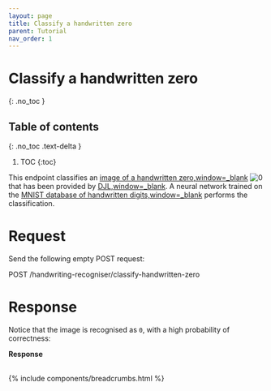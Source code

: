 ```yaml
---
layout: page
title: Classify a handwritten zero
parent: Tutorial
nav_order: 1
---
```


# Classify a handwritten zero
{: .no_toc }

## Table of contents
{: .no_toc .text-delta }

1. TOC
{:toc}

This endpoint classifies an [image of a handwritten
zero,window=\_blank](https://resources.djl.ai/images/0.png)
![0](https://github.com/jon-hatfield-tech-writing/ai-demo/blob/main/src/main/resources/images/0.png?raw=true)
that has been provided by [DJL,window=\_blank](http://djl.ai). A neural
network trained on the [MNIST database of handwritten
digits,window=\_blank](https://en.wikipedia.org/wiki/MNIST_database)
performs the classification.

# Request

Send the following empty POST request:

<span class=".api-title">POST
/handwriting-recogniser/classify-handwritten-zero</span>

# Response

Notice that the image is recognised as `0`, with a high probability of
correctness:

**Response**

<br />
{% include components/breadcrumbs.html %}